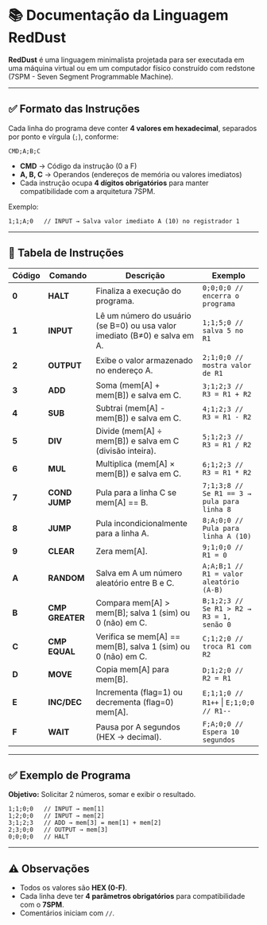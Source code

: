 # 📚 Documentação da Linguagem RedDust

**RedDust** é uma linguagem minimalista projetada para ser executada em uma máquina virtual ou em um computador físico construído com redstone (7SPM - Seven Segment Programmable Machine).

---

## ✅ **Formato das Instruções**
Cada linha do programa deve conter **4 valores em hexadecimal**, separados por ponto e vírgula (`;`), conforme:

```
CMD;A;B;C
```

- **CMD** → Código da instrução (0 a F)
- **A, B, C** → Operandos (endereços de memória ou valores imediatos)
- Cada instrução ocupa **4 dígitos obrigatórios** para manter compatibilidade com a arquitetura 7SPM.

Exemplo:
```
1;1;A;0   // INPUT → Salva valor imediato A (10) no registrador 1
```

---

## 🔢 **Tabela de Instruções**
| Código | Comando       | Descrição                                                                                             | Exemplo                                                                                   |
|--------|--------------|-----------------------------------------------------------------------------------------------------|------------------------------------------------------------------------------------------|
| **0**  | **HALT**     | Finaliza a execução do programa.                                                                    | `0;0;0;0 // encerra o programa`                                                         |
| **1**  | **INPUT**    | Lê um número do usuário (se B=0) ou usa valor imediato (B≠0) e salva em A.                           | `1;1;5;0 // salva 5 no R1`                                                              |
| **2**  | **OUTPUT**   | Exibe o valor armazenado no endereço A.                                                              | `2;1;0;0 // mostra valor de R1`                                                         |
| **3**  | **ADD**      | Soma (mem[A] + mem[B]) e salva em C.                                                                 | `3;1;2;3 // R3 = R1 + R2`                                                               |
| **4**  | **SUB**      | Subtrai (mem[A] - mem[B]) e salva em C.                                                              | `4;1;2;3 // R3 = R1 - R2`                                                               |
| **5**  | **DIV**      | Divide (mem[A] ÷ mem[B]) e salva em C (divisão inteira).                                             | `5;1;2;3 // R3 = R1 / R2`                                                               |
| **6**  | **MUL**      | Multiplica (mem[A] × mem[B]) e salva em C.                                                           | `6;1;2;3 // R3 = R1 * R2`                                                               |
| **7**  | **COND JUMP**| Pula para a linha C se mem[A] == B.                                                                   | `7;1;3;8 // Se R1 == 3 → pula para linha 8`                                             |
| **8**  | **JUMP**     | Pula incondicionalmente para a linha A.                                                              | `8;A;0;0 // Pula para linha A (10)`                                                     |
| **9**  | **CLEAR**    | Zera mem[A].                                                                                          | `9;1;0;0 // R1 = 0`                                                                      |
| **A**  | **RANDOM**   | Salva em A um número aleatório entre B e C.                                | `A;A;B;1 // R1 = valor aleatório (A-B)`                                                 |
| **B**  | **CMP GREATER**| Compara mem[A] > mem[B]; salva 1 (sim) ou 0 (não) em C.                                             | `B;1;2;3 // Se R1 > R2 → R3 = 1, senão 0`                                               |
| **C**  | **CMP EQUAL**| Verifica se mem[A] == mem[B], salva 1 (sim) ou 0 (não) em C.                                    | `C;1;2;0 // troca R1 com R2`                                                            |
| **D**  | **MOVE**     | Copia mem[A] para mem[B].                                                                             | `D;1;2;0 // R2 = R1`                                                                     |
| **E**  | **INC/DEC**  | Incrementa (flag=1) ou decrementa (flag=0) mem[A].                                                    | `E;1;1;0 // R1++` \| `E;1;0;0 // R1--`                                                  |
| **F**  | **WAIT**     | Pausa por A segundos (HEX → decimal).                                                                 | `F;A;0;0 // Espera 10 segundos`                                                         |

---

## ✅ **Exemplo de Programa**
**Objetivo:** Solicitar 2 números, somar e exibir o resultado.

```
1;1;0;0   // INPUT → mem[1]
1;2;0;0   // INPUT → mem[2]
3;1;2;3   // ADD → mem[3] = mem[1] + mem[2]
2;3;0;0   // OUTPUT → mem[3]
0;0;0;0   // HALT
```

---

## ⚠ Observações
- Todos os valores são **HEX (0-F)**.
- Cada linha deve ter **4 parâmetros obrigatórios** para compatibilidade com o **7SPM**.
- Comentários iniciam com `//`.

